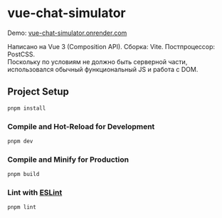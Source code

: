 # vue-chat-simulator

Demo: [vue-chat-simulator.onrender.com](https://vue-chat-simulator.onrender.com/)

Написано на Vue 3 (Composition API). Сборка: Vite. Постпроцессор: PostCSS.  
Поскольку по условиям не должно быть серверной части, использовался обычный функциональный JS и работа с DOM.  

## Project Setup

```sh
pnpm install
```

### Compile and Hot-Reload for Development

```sh
pnpm dev
```

### Compile and Minify for Production

```sh
pnpm build
```

### Lint with [ESLint](https://eslint.org/)

```sh
pnpm lint
```
